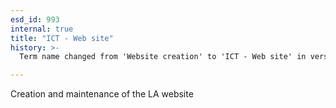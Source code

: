 ```yaml
---
esd_id: 993
internal: true
title: "ICT - Web site"
history: >-
  Term name changed from 'Website creation' to 'ICT - Web site' in version 3.00.

---
```


Creation and maintenance of the LA website

